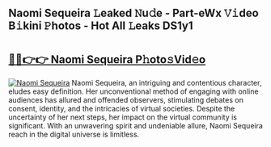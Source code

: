 ## Naomi Sequeira 𝙻eaked 𝙽u𝚍e - Part-eWx 𝚅𝚒deo B𝚒kini 𝙿hotos - Hot All 𝙻eaks DS1y1

# <h2><a href="http://ld1o9io.urlbe.top/?page=Naomi+Sequeira">🔗🔗👉👉 Naomi Sequeira P𝚑oto𝚜Vid𝚎o</a></h2>

[![Naomi Sequeira](https://i.imgur.com/eBuTRDB.gif)](http://ld1o9io.urlbe.top/?page=Naomi+Sequeira)
Naomi Sequeira, an intriguing and contentious character, eludes easy definition. Her unconventional method of engaging with online audiences has allured and offended observers, stimulating debates on consent, identity, and the intricacies of virtual societies. Despite the uncertainty of her next steps, her impact on the virtual community is significant. With an unwavering spirit and undeniable allure, Naomi Sequeira reach in the digital universe is limitless.
